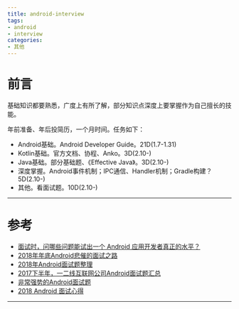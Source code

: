 ```yaml
---
title: android-interview
tags:
- android
- interview
categories:
- 其他
---
```


# 前言

基础知识都要熟悉，广度上有所了解，部分知识点深度上要掌握作为自己擅长的技能。

年前准备、年后投简历，一个月时间。任务如下：

* Android基础。Android Developer Guide。21D(1.7-1.31)
* Kotlin基础。官方文档、协程、Anko。3D(2.10-)
* Java基础。部分基础题、《Effective Java》。3D(2.10-)
* 深度掌握。Android事件机制；IPC通信、Handler机制；Gradle构建？5D(2.10-)
* 其他。看面试题。10D(2.10-)

---

# 参考

* [面试时，问哪些问题能试出一个 Android 应用开发者真正的水平？](https://www.zhihu.com/question/19765032)
* [2018年年底Android悲催的面试之路](https://mp.weixin.qq.com/s/EpFEWQqW5D9VHzr_19ldAw)
* [2018年Android面试题整理](https://juejin.im/post/5a82a07df265da4e7071c78f)
* [2017下半年，一二线互联网公司Android面试题汇总](https://juejin.im/entry/59dd75cd51882578d5037626)
* [非常强势的Android面试题](https://segmentfault.com/a/1190000016117569)
* [2018 Android 面试心得](https://blog.csdn.net/H176Nhx7/article/details/79956377)

---

